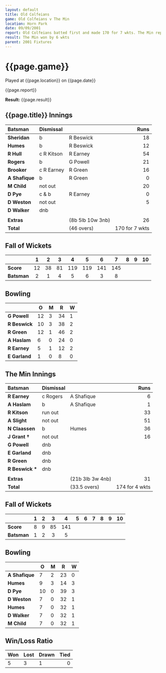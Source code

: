 ```yaml
---
layout: default
title: Old Colfeians
game: Old Colfeians v The Min
location: Horn Park
date: 09/09/2001
report: Old Colfeians batted first and made 170 for 7 wkts. The Min replied with 174 for 4 wkts
result: The Min won by 6 wkts
parent: 2001 Fixtures
---
```


# {{page.game}}

Played at {{page.location}} on {{page.date}}

{{page.report}}

**Result:** {{page.result}}

## {{page.title}} Innings

| Batsman | Dismissal |  | Runs |
|:---|:---|---|---:|
| **Sheridan** | b | R Beswick | 18 |
| **Humes** | b | R Beswick | 12 |
| **R Hull** | c R Kitson | R Earney | 54 |
| **Rogers** | b | G Powell | 21 |
| **Brooker** | c R Earney | R Green | 16 |
| **A Shafique** | b | R Green | 0 |
| **M Child** | not out |  | 20 |
| **D Pye** | c & b | R Earney | 0 |
| **D Weston** | not out |  | 5 |
| **D Walker** | dnb |  |  |
|  |  |  |  |
| **Extras** | | (8b 5lb 10w 3nb) | 26 |
| **Total** | | (46 overs) | 170 for 7 wkts |

## Fall of Wickets

| | 1 | 2 | 3 | 4 | 5 | 6 | 7 | 8 | 9 | 10 |
|---|:---:|:---:|:---:|:---:|:---:|:---:|:---:|:---:|:---:|:---:|
| **Score** | 12 | 38 | 81 | 119 | 119 | 141 | 145 |  |  |  |
| **Batsman** | 2 | 1 | 4 | 5 | 6 | 3 | 8 |  |  |  |

## Bowling

| | O | M | R | W |
|---|---|---|---|---|
| **G Powell** | 12 | 3 | 34 | 1 |
| **R Beswick** | 10 | 3 | 38 | 2 |
| **R Green** | 12 | 1 | 46 | 2 |
| **A Haslam** | 6 | 0 | 24 | 0 |
| **R Earney** | 5 | 1 | 12 | 2 |
| **E Garland** | 1 | 0 | 8 | 0 |


## The Min Innings

| Batsman | Dismissal |  | Runs |
|:---|:---|---|---:|
| **R Earney** | c Rogers | A Shafique | 6 |
| **A Haslam** | b | A Shafique | 1 |
| **R Kitson** | run out |  | 33 |
| **A Slight** | not out |  | 51 |
| **N Claassen** | b | Humes | 36 |
| **J Grant &#8224;** | not out |  | 16 |
| **G Powell** | dnb |  |  |
| **E Garland** | dnb |  |  |
| **R Green** | dnb |  |  |
| **R Beswick &#42;** | dnb |  |  |
|  |  |  |  |
| **Extras** | | (21b 3lb 3w 4nb) | 31 |
| **Total** | | (33.5 overs) | 174 for 4 wkts |

## Fall of Wickets

| | 1 | 2 | 3 | 4 | 5 | 6 | 7 | 8 | 9 | 10 |
|---|:---:|:---:|:---:|:---:|:---:|:---:|:---:|:---:|:---:|:---:|
| **Score** | 8 | 9 | 85 | 141 |  |  |  |  |  |  |
| **Batsman** | 1 | 2 | 3 | 5 |  |  |  |  |  |  |

## Bowling

| | O | M | R | W |
|---|---|---|---|---|
| **A Shafique** | 7 | 2 | 23 | 0 |
| **Humes** | 9 | 3 | 14 | 3 |
| **D Pye** | 10 | 0 | 39 | 3 |
| **D Weston** | 7 | 0 | 32 | 1 |
| **Humes** | 7 | 0 | 32 | 1 |
| **D Walker** | 7 | 0 | 32 | 1 |
| **M Child** | 7 | 0 | 32 | 1 |

## Win/Loss Ratio

| Won | Lost | Drawn | Tied |
|:---|:---|:---|---:|
| 5 | 3 | 1 | 0 |